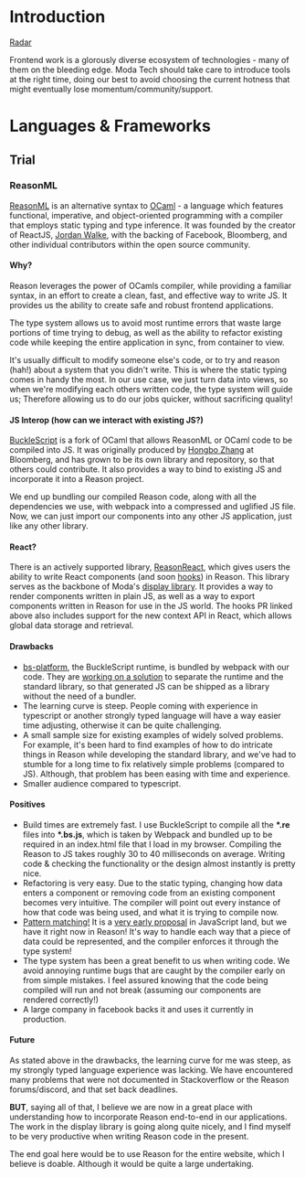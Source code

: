 # Introduction
[Radar](https://radar.thoughtworks.com/?sheetId=https%3A%2F%2Fraw.githubusercontent.com%2FModaOperandi%2Fagora%2Fmaster%2Fcsv%2Ffrontend.csv)

Frontend work is a glorously diverse ecosystem of technologies - many of them on the bleeding edge. Moda Tech should take care to introduce tools at the right time, doing our best to avoid choosing the current hotness that might eventually lose momentum/community/support.

# Languages & Frameworks

## Trial

### ReasonML

[ReasonML](https://reasonml.github.io/) is an alternative syntax to [OCaml](http://www.ocaml.org/) - a language which features functional, imperative, and object-oriented programming with a compiler that employs static typing and type inference. It was founded by the creator of ReactJS, [Jordan Walke](https://github.com/jordwalke), with the backing of Facebook, Bloomberg, and other individual contributors within the open source community.

#### Why?

Reason leverages the power of OCamls compiler, while providing a familiar syntax, in an effort to create a clean, fast, and effective way to write JS. It provides us the ability to create safe and robust frontend applications. 

The type system allows us to avoid most runtime errors that waste large portions of time trying to debug, as well as the ability to refactor existing code while keeping the entire application in sync, from container to view.

It's usually difficult to modify someone else's code, or to try and reason (hah!) about a system that you didn't write. This is where the static typing comes in handy the most. In our use case, we just turn data into views, so when we're modifying each others written code, the type system will guide us; Therefore allowing us to do our jobs quicker, without sacrificing quality!

#### JS Interop (how can we interact with existing JS?)

[BuckleScript](https://bucklescript.github.io/docs/en/what-why) is a fork of OCaml that allows ReasonML or OCaml code to be compiled into JS. It was originally produced by [Hongbo Zhang](https://github.com/bobzhang) at Bloomberg, and has grown to be its own library and repository, so that others could contribute. It also provides a way to bind to existing JS and incorporate it into a Reason project.

We end up bundling our compiled Reason code, along with all the dependencies we use, with webpack into a compressed and uglified JS file. Now, we can just import our components into any other JS application, just like any other library.

#### React?

There is an actively supported library, [ReasonReact](https://reasonml.github.io/reason-react/en/), which gives users the ability to write React components (and soon [hooks](https://github.com/reasonml/reason-react/pull/351)) in Reason. This library serves as the backbone of Moda's [display library](https://github.com/modaoperandi/not-elixir). It provides a way to render components written in plain JS, as well as a way to export components written in Reason for use in the JS world. The hooks PR linked above also includes support for the new context API in React, which allows global data storage and retrieval.

#### Drawbacks

- [bs-platform](https://github.com/BuckleScript/bucklescript/issues/1187), the BuckleScript runtime, is bundled by webpack with our code. They are [working on a solution](https://bucklescript.github.io/blog/2018/12/05/release-4-0-8) to separate the runtime and the standard library, so that generated JS can be shipped as a library without the need of a bundler.
- The learning curve is steep. People coming with experience in typescript or another strongly typed language will have a way easier time adjusting, otherwise it can be quite challenging.
- A small sample size for existing examples of widely solved problems. For example, it's been hard to find examples of how to do intricate things in Reason while developing the standard library, and we've had to stumble for a long time to fix relatively simple problems (compared to JS). Although, that problem has been easing with time and experience.
- Smaller audience compared to typescript.

#### Positives

- Build times are extremely fast. I use BuckleScript to compile all the **\*.re** files into **\*.bs.js**, which is taken by Webpack and bundled up to be required in an index.html file that I load in my browser. Compiling the Reason to JS takes roughly 30 to 40 milliseconds on average. Writing code & checking the functionality or the design almost instantly is pretty nice.
- Refactoring is very easy. Due to the static typing, changing how data enters a component or removing code from an existing component becomes very intuitive. The compiler will point out every instance of how that code was being used, and what it is trying to compile now.
- [Pattern matching!](https://reasonml.github.io/docs/en/pattern-matching) It is a [very early proposal](https://github.com/tc39/proposal-pattern-matching) in JavaScript land, but we have it right now in Reason! It's way to handle each way that a piece of data could be represented, and the compiler enforces it through the type system!
- The type system has been a great benefit to us when writing code. We avoid annoying runtime bugs that are caught by the compiler early on from simple mistakes. I feel assured knowing that the code being compiled will run and not break (assuming our components are rendered correctly!)
- A large company in facebook backs it and uses it currently in production.

#### Future

As stated above in the drawbacks, the learning curve for me was steep, as my strongly typed language experience was lacking. We have encountered many problems that were not documented in Stackoverflow or the Reason forums/discord, and that set back deadlines.

**BUT**, saying all of that, I believe we are now in a great place with understanding how to incorporate Reason end-to-end in our applications. The work in the display library is going along quite nicely, and I find myself to be very productive when writing Reason code in the present.

The end goal here would be to use Reason for the entire website, which I believe is doable. Although it would be quite a large undertaking.